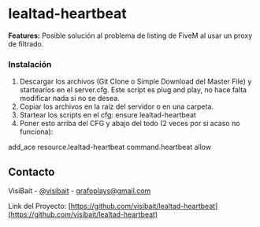 # lealtad-heartbeat

**Features:**
Posible solución al problema de listing de FiveM al usar un proxy de filtrado.

### Instalación
1. Descargar los archivos (Git Clone o Simple Download del Master File) y startearlos en el server.cfg. Este script es plug and play, no hace falta modificar nada si no se desea.
2. Copiar los archivos en la raíz del servidor o en una carpeta.
3. Startear los scripts en el cfg: 
ensure lealtad-heartbeat
4. Poner esto arriba del CFG y abajo del todo (2 veces por si acaso no funciona):

  add_ace resource.lealtad-heartbeat command.heartbeat allow

## Contacto

VisiBait - [@visibait](https://twitter.com/visibait) - grafoplays@gmail.com

Link del Proyecto: [https://github.com/visibait/lealtad-heartbeat](https://github.com/visibait/lealtad-heartbeat)
